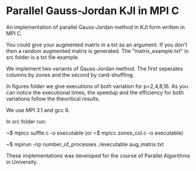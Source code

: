 # Parallel Gauss-Jordan KJI in MPI C

An implementation of  parallel Gauss-Jordan method in KJI form written in MPI C.

You could give your augmented matrix in a txt as an argument. If you don't then a random augmented matrix is generated. The "matrix_example.txt" in src folder is a txt file example.

We implement two variants of Gauss-Jordan method. The first seperates columns by zones and the second by card-shuffling.

In figures folder we give executions of both variation for p=2,4,8,16. As you can notice the executional times, the speedup and the efficiency for both variations follow the theoritical results.

We use MPI 3.1 and gcc 6.

In src folder run:

~$ mpicc suffle.c -o executable   (or ~$ mpicc zones_col.c -o executable)

~$ mpirun -np number_of_processes ./executable aug_matrix.txt

These implementations was developed for the course of Parallel Algorithms in University.
